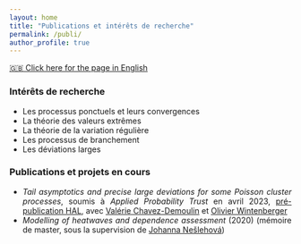 ```yaml
--- 
layout: home
title: "Publications et intérêts de recherche"
permalink: /publi/
author_profile: true
---
```


[:uk: Click here for the page in English](https://fabienbaeriswyl.fr/publi-en)
<style>body {text-align: justify}</style>

### Intérêts de recherche 

- Les processus ponctuels et leurs convergences 
- La théorie des valeurs extrêmes
- La théorie de la variation régulière 
- Les processus de branchement 
- Les déviations larges 

### Publications et projets en cours

- _Tail asymptotics and precise large deviations for some Poisson cluster processes_, soumis à _Applied Probability Trust_ en avril 2023, [pré-publication HAL](https://hal.science/hal-04071286), avec [Valérie Chavez-Demoulin](https://hecnet.unil.ch/hec/recherche/fiche?pnom=vchavez&dyn_lang=en) et [Olivier Wintenberger](http://wintenberger.fr)
- _Modelling of heatwaves and dependence assessment_ (2020) (mémoire de master, sous la supervision de [Johanna Nešlehová](https://www.math.mcgill.ca/neslehova/)) 
